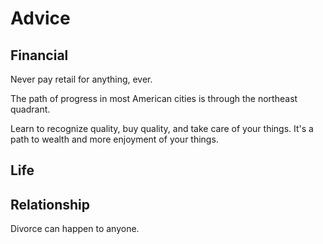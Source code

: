 # Advice

## Financial

Never pay retail for anything, ever.

The path of progress in most American cities is through the northeast quadrant.

Learn to recognize quality, buy quality, and take care of your things. It's a path to wealth and more enjoyment of your things.

## Life

## Relationship

Divorce can happen to anyone.

